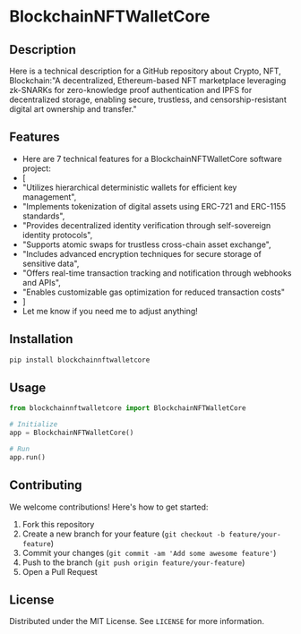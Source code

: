 # BlockchainNFTWalletCore

## Description

Here is a technical description for a GitHub repository about Crypto, NFT, Blockchain:"A decentralized, Ethereum-based NFT marketplace leveraging zk-SNARKs for zero-knowledge proof authentication and IPFS for decentralized storage, enabling secure, trustless, and censorship-resistant digital art ownership and transfer."

## Features

- Here are 7 technical features for a BlockchainNFTWalletCore software project:
- [
- "Utilizes hierarchical deterministic wallets for efficient key management",
- "Implements tokenization of digital assets using ERC-721 and ERC-1155 standards",
- "Provides decentralized identity verification through self-sovereign identity protocols",
- "Supports atomic swaps for trustless cross-chain asset exchange",
- "Includes advanced encryption techniques for secure storage of sensitive data",
- "Offers real-time transaction tracking and notification through webhooks and APIs",
- "Enables customizable gas optimization for reduced transaction costs"
- ]
- Let me know if you need me to adjust anything!
## Installation

```bash
pip install blockchainnftwalletcore
```

## Usage

```python
from blockchainnftwalletcore import BlockchainNFTWalletCore

# Initialize
app = BlockchainNFTWalletCore()

# Run
app.run()
```

## Contributing

We welcome contributions! Here's how to get started:

1. Fork this repository
2. Create a new branch for your feature (`git checkout -b feature/your-feature`)
3. Commit your changes (`git commit -am 'Add some awesome feature'`)
4. Push to the branch (`git push origin feature/your-feature`)
5. Open a Pull Request

## License

Distributed under the MIT License. See `LICENSE` for more information.
